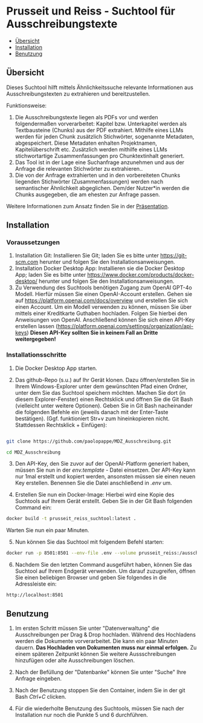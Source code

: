 # Prusseit und Reiss - Suchtool für Ausschreibungstexte

* [Übersicht](#übersicht)
* [Installation](#installation)
* [Benutzung](#benutzung)


## Übersicht

Dieses Suchtool hilft mittels Ähnlichkeitssuche relevante Informationen aus Ausschreibungstexten zu extrahieren und bereitzustellen.

Funktionsweise:

1. Die Ausschreibungstexte liegen als PDFs vor und werden folgendermaßen vorverarbeitet: 
Kapitel bzw. Unterkapitel werden als Textbausteine (Chunks) aus der PDF extrahiert. Mithilfe eines LLMs werden für jeden Chunk zusätzlich Stichwörter, sogenannte Metadaten, abgespeichert. Diese Metadaten enhalten Projektnamen, Kapitelüberschrift etc.
Zusätzlich werden mithilfe eines LLMs stichwortartige Zusammenfassungen pro Chunktextinhalt generiert.
2. Das Tool ist in der Lage eine Suchanfrage anzunehmen und aus der Anfrage die relevanten Stichwörter zu extrahieren..
3. Die von der Anfrage extrahierten und in den vorbereiteten Chunks liegenden Stichwörter (Zusammenfassungen) werden nach semantischer Ähnlichkeit abgeglichen. Dem/der Nutzer*in werden die Chunks ausgegeben, die am ehesten zur Anfrage passen.

Weitere Informationen zum Ansatz finden Sie in der [Präsentation](./Prusseit_u_Reiss_aktueller_Stand.pptx).


## Installation

### Voraussetzungen

1. Installation Git: Installieren Sie Git; laden Sie es bitte unter https://git-scm.com herunter und folgen Sie den Installationsanweisungen.
2. Installation Docker Desktop App: Installieren sie die Docker Desktop App; laden Sie es bitte unter https://www.docker.com/products/docker-desktop/ herunter und folgen Sie den Installationsanweisungen.
3. Zu Verwendung des Suchtools benötigen Zugang zum OpenAI GPT-4o Modell. Hierfür müssen Sie einen OpenAI-Account erstellen.  Gehen sie auf https://platform.openai.com/docs/overview und erstellen Sie sich einen Account.
Um ein Modell verwenden zu können, müssen Sie über mittels einer Kreditkarte Guthaben hochladen. Folgen Sie hierbei den Anweisungen von OpenAI. Anschließend können Sie sich einen API-Key erstellen lassen (https://platform.openai.com/settings/organization/api-keys) **Diesen API-Key sollten Sie in keinem Fall an Dritte weitergegeben!**


### Installationsschritte

1. Die Docker Desktop App starten.

2. Das github-Repo (s.u.) auf Ihr Gerät klonen. 
Dazu öffnen/erstellen Sie in Ihrem Windows-Explorer unter dem gewünschten Pfad einen Ordner, unter dem Sie das Suchtool speichern möchten.
Machen Sie dort (in diesem Explorer-Fenster) einen Rechtsklick und öffnen Sie die Git Bash (vielleicht unter weitere Optionen). 
Geben Sie in Git Bash nacheinander die folgenden Befehle ein (jeweils danach mit der Enter-Taste bestätigen).
(Ggf. funktioniert Str+v zum hineinkopieren nicht. Stattdessen Rechtsklick + Einfügen):

```bash

git clone https://github.com/paolopappe/MDZ_Ausschreibung.git

cd MDZ_Ausschreibung
```

3. Den API-Key, den Sie zuvor auf der OpenAI-Platform generiert haben, müssen Sie nun in der _env.template_ - Datei einsetzen. Der API-Key kann nur 1mal erstellt und kopiert werden, ansonsten müssen sie einen neuen Key erstellen.
Benennen Sie die Datei anschließend in _.env_ um.

4. Erstellen Sie nun ein Docker-Image: Hierbei wird eine Kopie des Suchtools auf Ihrem Gerät erstellt. Geben Sie in der Git Bash folgenden Command ein:

```bash
docker build -t prusseit_reiss_suchtool:latest . 
```

Warten Sie nun ein paar Minuten.

5. Nun können Sie das Suchtool mit folgendem Befehl starten:

```bash
docker run -p 8501:8501 --env-file .env --volume prusseit_reiss:/ausschreibungen_storage prusseit_reiss_suchtool:latest
```

6. Nachdem Sie den letzten Command ausgeführt haben, können Sie das Suchtool auf Ihrem Endgerät verwenden. Um darauf zuzugreifen, öffnen Sie einen beliebigen Browser und geben Sie folgendes in die Adressleiste ein:

```text
http://localhost:8501
```


## Benutzung

1. Im ersten Schritt müssen Sie unter "Datenverwaltung" die Ausschreibungen per Drag & Drop hochladen. Während des Hochladens werden die Dokumente vorverarbeitet. Die kann ein paar Minuten dauern. **Das Hochladen von Dokumenten muss nur einmal erfolgen.** Zu einem späteren Zeitpunkt können Sie weitere Aussschreibungen hinzufügen oder alte Ausschreibungen löschen. 

2. Nach der Befüllung der "Datenbanke" können Sie unter "Suche" Ihre Anfrage eingeben.

3. Nach der Benutzung stoppen Sie den Container, indem Sie in der git Bash _Ctrl+C_ clicken.

4. Für die wiederholte Benutzung des Suchtools, müssen Sie nach der Installation nur noch die Punkte 5 und 6 durchführen.
